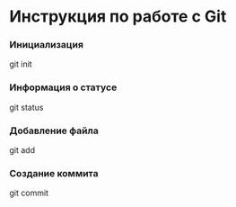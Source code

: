 # Инструкция по работе с Git
### Инициализация
git init
### Информация о статусе
git status
### Добавление файла 
git add
### Создание коммита
git commit
